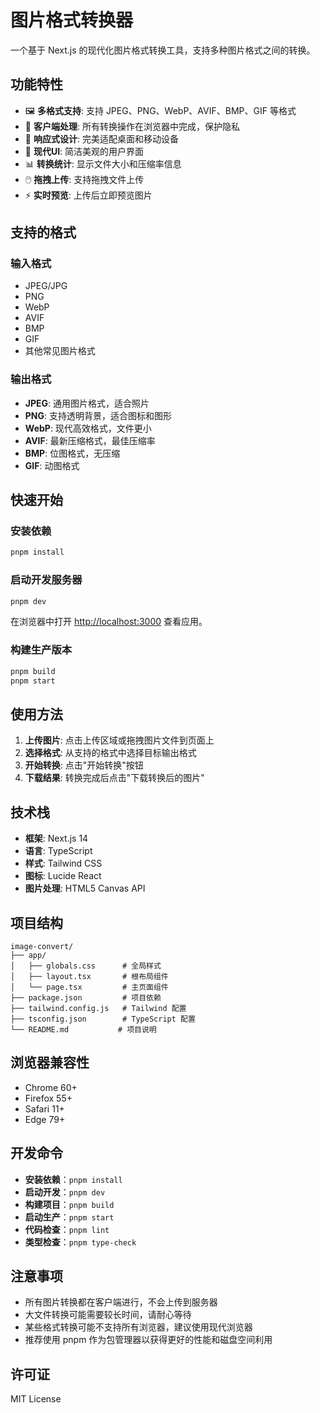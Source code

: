 # 图片格式转换器

一个基于 Next.js 的现代化图片格式转换工具，支持多种图片格式之间的转换。

## 功能特性

- 🖼️ **多格式支持**: 支持 JPEG、PNG、WebP、AVIF、BMP、GIF 等格式
- 🚀 **客户端处理**: 所有转换操作在浏览器中完成，保护隐私
- 📱 **响应式设计**: 完美适配桌面和移动设备
- 🎨 **现代UI**: 简洁美观的用户界面
- 📊 **转换统计**: 显示文件大小和压缩率信息
- 🖱️ **拖拽上传**: 支持拖拽文件上传
- ⚡ **实时预览**: 上传后立即预览图片

## 支持的格式

### 输入格式
- JPEG/JPG
- PNG
- WebP
- AVIF
- BMP
- GIF
- 其他常见图片格式

### 输出格式
- **JPEG**: 通用图片格式，适合照片
- **PNG**: 支持透明背景，适合图标和图形
- **WebP**: 现代高效格式，文件更小
- **AVIF**: 最新压缩格式，最佳压缩率
- **BMP**: 位图格式，无压缩
- **GIF**: 动图格式

## 快速开始

### 安装依赖

```bash
pnpm install
```

### 启动开发服务器

```bash
pnpm dev
```

在浏览器中打开 [http://localhost:3000](http://localhost:3000) 查看应用。

### 构建生产版本

```bash
pnpm build
pnpm start
```

## 使用方法

1. **上传图片**: 点击上传区域或拖拽图片文件到页面上
2. **选择格式**: 从支持的格式中选择目标输出格式
3. **开始转换**: 点击"开始转换"按钮
4. **下载结果**: 转换完成后点击"下载转换后的图片"

## 技术栈

- **框架**: Next.js 14
- **语言**: TypeScript
- **样式**: Tailwind CSS
- **图标**: Lucide React
- **图片处理**: HTML5 Canvas API

## 项目结构

```
image-convert/
├── app/
│   ├── globals.css      # 全局样式
│   ├── layout.tsx       # 根布局组件
│   └── page.tsx         # 主页面组件
├── package.json         # 项目依赖
├── tailwind.config.js   # Tailwind 配置
├── tsconfig.json        # TypeScript 配置
└── README.md           # 项目说明
```

## 浏览器兼容性

- Chrome 60+
- Firefox 55+
- Safari 11+
- Edge 79+

## 开发命令

- **安装依赖**：`pnpm install`
- **启动开发**：`pnpm dev`
- **构建项目**：`pnpm build`
- **启动生产**：`pnpm start`
- **代码检查**：`pnpm lint`
- **类型检查**：`pnpm type-check`

## 注意事项

- 所有图片转换都在客户端进行，不会上传到服务器
- 大文件转换可能需要较长时间，请耐心等待
- 某些格式转换可能不支持所有浏览器，建议使用现代浏览器
- 推荐使用 pnpm 作为包管理器以获得更好的性能和磁盘空间利用

## 许可证

MIT License
